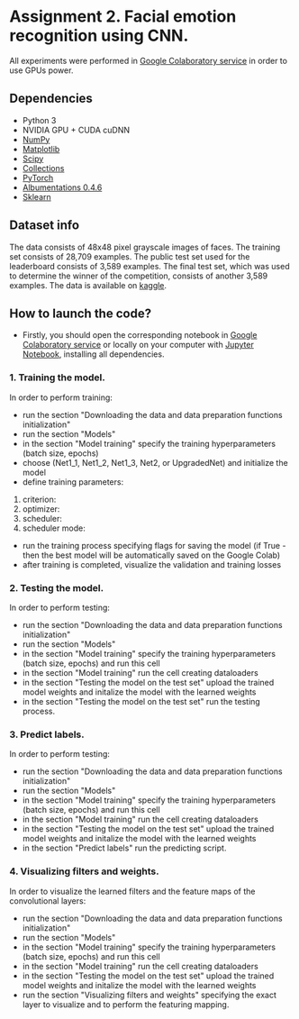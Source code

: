 # Assignment 2. Facial emotion recognition using CNN.
All experiments were performed in [Google Colaboratory service](https://colab.research.google.com/) in order to use GPUs power.

## Dependencies
- Python 3
- NVIDIA GPU + CUDA cuDNN
- [NumPy](http://www.numpy.org/)
- [Matplotlib](https://matplotlib.org/)
- [Scipy](https://www.scipy.org/)
- [Collections](https://docs.python.org/3/library/collections.html)
- [PyTorch](https://pytorch.org/)
- [Albumentations 0.4.6](https://albumentations.ai/)
- [Sklearn](https://scikit-learn.org/stable/)

## Dataset info
The data consists of 48x48 pixel grayscale images of faces. The training set consists of 28,709 examples. The public test set used for the leaderboard consists of 3,589 examples. The final test set, which was used to determine the winner of the competition, consists of another 3,589 examples. The data is available on [kaggle](https://www.kaggle.com/c/challenges-in-representation-learning-facial-expression-recognition-challenge/data).

## How to launch the code?
- Firstly, you should open the corresponding notebook in [Google Colaboratory service](https://colab.research.google.com/) or locally on your computer with [Jupyter Notebook](https://jupyter.org/install.html), installing all dependencies.

### 1. Training the model.
In order to perform training:
- run the section "Downloading the data and data preparation functions initialization"
- run the section "Models"
- in the section "Model training" specify the training hyperparameters (batch size, epochs)
- choose (Net1_1, Net1_2, Net1_3, Net2, or UpgradedNet) and initialize the model 
- define training parameters: 
1) criterion:
2) optimizer:
3) scheduler: 
4) scheduler mode:
- run the training process specifying flags for saving the model (if True - then the best model will be automatically saved on the Google Colab)
- after training is completed, visualize the validation and training losses

### 2. Testing the model.
In order to perform testing:
- run the section "Downloading the data and data preparation functions initialization"
- run the section "Models"
- in the section "Model training" specify the training hyperparameters (batch size, epochs) and run this cell
- in the section "Model training" run the cell creating dataloaders
- in the section "Testing the model on the test set" upload the trained model weights and initalize the model with the learned weights
- in the section "Testing the model on the test set" run the testing process.

### 3. Predict labels.
In order to perform testing:
- run the section "Downloading the data and data preparation functions initialization"
- run the section "Models"
- in the section "Model training" specify the training hyperparameters (batch size, epochs) and run this cell
- in the section "Model training" run the cell creating dataloaders
- in the section "Testing the model on the test set" upload the trained model weights and initalize the model with the learned weights
- in the section "Predict labels" run the predicting script.

### 4. Visualizing filters and weights.
In order to visualize the learned filters and the feature maps of the convolutional layers:
- run the section "Downloading the data and data preparation functions initialization"
- run the section "Models"
- in the section "Model training" specify the training hyperparameters (batch size, epochs) and run this cell
- in the section "Model training" run the cell creating dataloaders
- in the section "Testing the model on the test set" upload the trained model weights and initalize the model with the learned weights
- run the section "Visualizing filters and weights" specifying the exact layer to visualize and to perform the featuring mapping.
